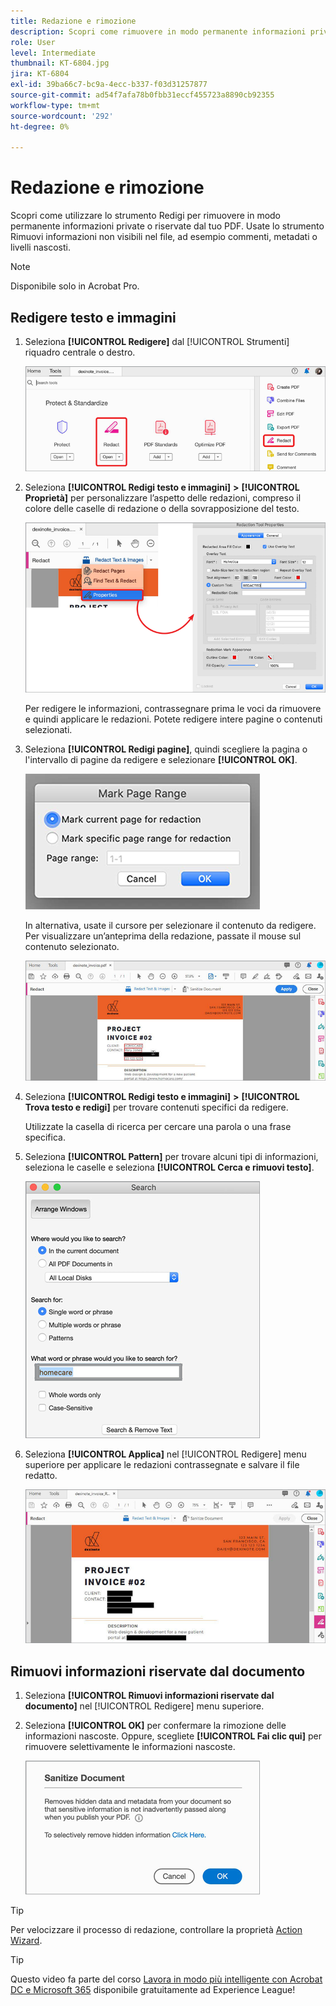 ```yaml
---
title: Redazione e rimozione
description: Scopri come rimuovere in modo permanente informazioni private o riservate dal tuo PDF
role: User
level: Intermediate
thumbnail: KT-6804.jpg
jira: KT-6804
exl-id: 39ba66c7-bc9a-4ecc-b337-f03d31257877
source-git-commit: ad54f7afa78b0fbb31eccf455723a8890cb92355
workflow-type: tm+mt
source-wordcount: '292'
ht-degree: 0%

---
```


# Redazione e rimozione

Scopri come utilizzare lo strumento Redigi per rimuovere in modo permanente informazioni private o riservate dal tuo PDF. Usate lo strumento Rimuovi informazioni non visibili nel file, ad esempio commenti, metadati o livelli nascosti.

>[!NOTE]
>
>Disponibile solo in Acrobat Pro.

## Redigere testo e immagini

1. Seleziona **[!UICONTROL Redigere]** dal [!UICONTROL Strumenti] riquadro centrale o destro.

   ![Redigi passaggio 1](../assets/Redact_1.png)

1. Seleziona **[!UICONTROL Redigi testo e immagini]** **>** **[!UICONTROL Proprietà]** per personalizzare l’aspetto delle redazioni, compreso il colore delle caselle di redazione o della sovrapposizione del testo.

   ![Redigi punto 2](../assets/Redact_2.png)

   Per redigere le informazioni, contrassegnare prima le voci da rimuovere e quindi applicare le redazioni. Potete redigere intere pagine o contenuti selezionati.

1. Seleziona **[!UICONTROL Redigi pagine]**, quindi scegliere la pagina o l&#39;intervallo di pagine da redigere e selezionare **[!UICONTROL OK]**.

   ![Redigi punto 4](../assets/Redact_3.png)

   In alternativa, usate il cursore per selezionare il contenuto da redigere. Per visualizzare un’anteprima della redazione, passate il mouse sul contenuto selezionato.

   ![Redigere il passaggio 5a](../assets/Redact_4.png)

1. Seleziona **[!UICONTROL Redigi testo e immagini]** **>** **[!UICONTROL Trova testo e redigi]** per trovare contenuti specifici da redigere.

   Utilizzate la casella di ricerca per cercare una parola o una frase specifica.

1. Seleziona **[!UICONTROL Pattern]** per trovare alcuni tipi di informazioni, seleziona le caselle e seleziona **[!UICONTROL Cerca e rimuovi testo]**.

   ![Redigi punto 5b](../assets/Redact_5.png)

1. Seleziona **[!UICONTROL Applica]** nel [!UICONTROL Redigere] menu superiore per applicare le redazioni contrassegnate e salvare il file redatto.

   ![Redigi punto 6](../assets/Redact_6.png)

## Rimuovi informazioni riservate dal documento

1. Seleziona **[!UICONTROL Rimuovi informazioni riservate dal documento]** nel [!UICONTROL Redigere] menu superiore.

1. Seleziona **[!UICONTROL OK]** per confermare la rimozione delle informazioni nascoste. Oppure, scegliete **[!UICONTROL Fai clic qui]** per rimuovere selettivamente le informazioni nascoste.

   ![Rimuovi informazioni riservate fase 2](../assets/Redact_7.png)

>[!TIP]
>
>Per velocizzare il processo di redazione, controllare la proprietà [Action Wizard](../advanced-tasks/action.md).

>[!TIP]
>
>Questo video fa parte del corso [Lavora in modo più intelligente con Acrobat DC e Microsoft 365](https://experienceleague.adobe.com/?recommended=Acrobat-U-1-2021.microsoft365) disponibile gratuitamente ad Experience League!
